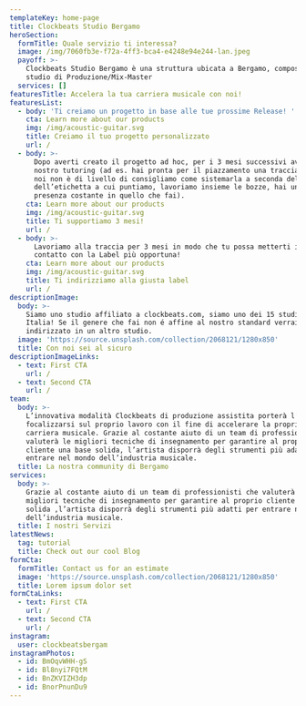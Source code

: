 ```yaml
---
templateKey: home-page
title: Clockbeats Studio Bergamo
heroSection:
  formTitle: Quale servizio ti interessa?
  image: /img/7060fb3e-f72a-4ff3-bca4-e4248e94e244-lan.jpeg
  payoff: >-
    Clockbeats Studio Bergamo è una struttura ubicata a Bergamo, composta da uno
    studio di Produzione/Mix-Master
  services: []
featuresTitle: Accelera la tua carriera musicale con noi!
featuresList:
  - body: 'Ti creiamo un progetto in base alle tue prossime Release! '
    cta: Learn more about our products
    img: /img/acoustic-guitar.svg
    title: Creiamo il tuo progetto personalizzato
    url: /
  - body: >-
      Dopo averti creato il progetto ad hoc, per i 3 mesi successivi avrai il
      nostro tutoring (ad es. hai pronta per il piazzamento una traccia, se per
      noi non è di livello di consigliamo come sistemarla a seconda del goal e
      dell’etichetta a cui puntiamo, lavoriamo insieme le bozze, hai una
      presenza costante in quello che fai).
    cta: Learn more about our products
    img: /img/acoustic-guitar.svg
    title: Ti supportiamo 3 mesi!
    url: /
  - body: >-
      Lavoriamo alla traccia per 3 mesi in modo che tu possa metterti in
      contatto con la Label più opportuna!
    cta: Learn more about our products
    img: /img/acoustic-guitar.svg
    title: Ti indirizziamo alla giusta label
    url: /
descriptionImage:
  body: >-
    Siamo uno studio affiliato a clockbeats.com, siamo uno dei 15 studi in
    Italia! Se il genere che fai non é affine al nostro standard verrai
    indirizzato in un altro studio.
  image: 'https://source.unsplash.com/collection/2068121/1280x850'
  title: Con noi sei al sicuro
descriptionImageLinks:
  - text: First CTA
    url: /
  - text: Second CTA
    url: /
team:
  body: >-
    L’innovativa modalità Clockbeats di produzione assistita porterà l’artista a
    focalizzarsi sul proprio lavoro con il fine di accelerare la propria
    carriera musicale. Grazie al costante aiuto di un team di professionisti che
    valuterà le migliori tecniche di insegnamento per garantire al proprio
    cliente una base solida, l’artista disporrà degli strumenti più adatti per
    entrare nel mondo dell’industria musicale.
  title: La nostra community di Bergamo
services:
  body: >-
    Grazie al costante aiuto di un team di professionisti che valuterà le
    migliori tecniche di insegnamento per garantire al proprio cliente una base
    solida ,l’artista disporrà degli strumenti più adatti per entrare nel mondo
    dell’industria musicale.
  title: I nostri Servizi
latestNews:
  tag: tutorial
  title: Check out our cool Blog
formCta:
  formTitle: Contact us for an estimate
  image: 'https://source.unsplash.com/collection/2068121/1280x850'
  title: Lorem ipsum dolor set
formCtaLinks:
  - text: First CTA
    url: /
  - text: Second CTA
    url: /
instagram:
  user: clockbeatsbergam
instagramPhotos:
  - id: BmOqvWHH-gS
  - id: Bl8nyi7FQtM
  - id: BnZKVIZH3dp
  - id: BnorPnunDu9
---
```


